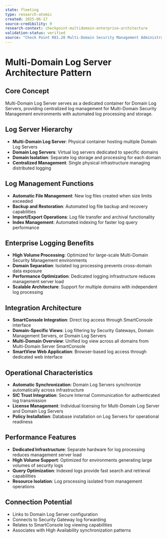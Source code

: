 ```yaml
---
state: fleeting
type: research-atomic
created: 2025-06-17
source-credibility: 9
research-context: checkpoint-multidomain-enterprise-architecture
validation-status: verified
source: "Check Point R81.20 Multi-Domain Security Management Administration Guide"
---
```


# Multi-Domain Log Server Architecture Pattern

## Core Concept
Multi-Domain Log Server serves as a dedicated container for Domain Log Servers, providing centralized log management for Multi-Domain Security Management environments with automated log processing and storage.

## Log Server Hierarchy
- **Multi-Domain Log Server**: Physical container hosting multiple Domain Log Servers
- **Domain Log Servers**: Virtual log servers dedicated to specific domains
- **Domain Isolation**: Separate log storage and processing for each domain
- **Centralized Management**: Single physical infrastructure managing distributed logging

## Log Management Functions
- **Automatic File Management**: New log files created when size limits exceeded
- **Backup and Restoration**: Automated log file backup and recovery capabilities
- **Import/Export Operations**: Log file transfer and archival functionality
- **Index Management**: Automated indexing for faster log query performance

## Enterprise Logging Benefits
- **High Volume Processing**: Optimized for large-scale Multi-Domain Security Management environments
- **Domain Separation**: Isolated log processing prevents cross-domain data exposure
- **Performance Optimization**: Dedicated logging infrastructure reduces management server load
- **Scalable Architecture**: Support for multiple domains with independent log processing

## Integration Architecture
- **SmartConsole Integration**: Direct log access through SmartConsole interface
- **Domain-Specific Views**: Log filtering by Security Gateways, Domain Management Servers, or Domain Log Servers
- **Multi-Domain Overview**: Unified log view across all domains from Multi-Domain Server SmartConsole
- **SmartView Web Application**: Browser-based log access through dedicated web interface

## Operational Characteristics
- **Automatic Synchronization**: Domain Log Servers synchronize automatically across infrastructure
- **SIC Trust Integration**: Secure Internal Communication for authenticated log transmission
- **License Management**: Individual licensing for Multi-Domain Log Server and Domain Log Servers
- **Policy Installation**: Database installation on Log Servers for operational readiness

## Performance Features
- **Dedicated Infrastructure**: Separate hardware for log processing reduces management server load
- **High Volume Support**: Optimized for environments generating large volumes of security logs
- **Query Optimization**: Indexed logs provide fast search and retrieval capabilities
- **Resource Isolation**: Log processing isolated from management operations

## Connection Potential
- Links to Domain Log Server configuration
- Connects to Security Gateway log forwarding
- Relates to SmartConsole log viewing capabilities
- Associates with High Availability synchronization patterns